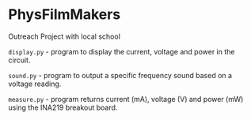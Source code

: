 PhysFilmMakers
==============

Outreach Project with local school

```display.py``` - program to display the current, voltage and power in the circuit.

```sound.py``` - program to output a specific frequency sound based on a voltage reading.

```measure.py``` - program returns current (mA), voltage (V) and power (mW) using the INA219 breakout board.
